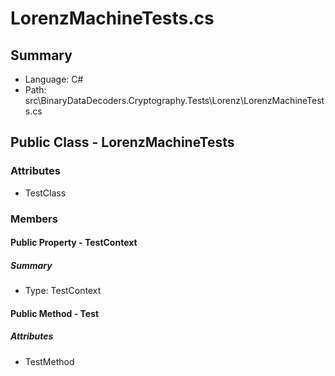 ﻿# LorenzMachineTests.cs

## Summary

* Language: C#
* Path: src\BinaryDataDecoders.Cryptography.Tests\Lorenz\LorenzMachineTests.cs

## Public Class - LorenzMachineTests

### Attributes

 - TestClass

### Members

#### Public Property - TestContext

##### Summary

 * Type: TestContext 

#### Public Method - Test

##### Attributes

 - TestMethod


